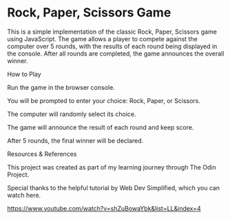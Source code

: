 # Rock, Paper, Scissors Game

This is a simple implementation of the classic Rock, Paper, Scissors game using JavaScript. The game allows a player to compete against the computer over 5 rounds, with the results of each round being displayed in the console. After all rounds are completed, the game announces the overall winner.

How to Play

Run the game in the browser console.

You will be prompted to enter your choice: Rock, Paper, or Scissors.

The computer will randomly select its choice.

The game will announce the result of each round and keep score.

After 5 rounds, the final winner will be declared.

Resources & References

This project was created as part of my learning journey through The Odin Project. 

Special thanks to the helpful tutorial by Web Dev Simplified, which you can watch here.

https://www.youtube.com/watch?v=shZuBowaYbk&list=LL&index=4

